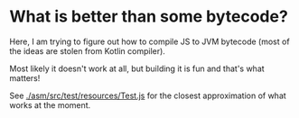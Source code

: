 # What is better than some bytecode?

Here, I am trying to figure out how to compile JS to JVM bytecode (most of the ideas are stolen from Kotlin compiler).

Most likely it doesn't work at all, but building it is fun and that's what matters!

See [./asm/src/test/resources/Test.js](./asm/src/test/resources/Test.js) for the closest approximation of what works at the moment.
